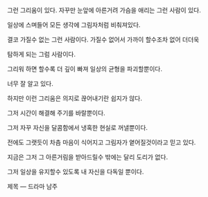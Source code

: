 그런 그리움이 있다. 자꾸만 눈앞에 아른거려 가슴을 애리는 그런 사람이 있다. 



일상에 스며들어 모든 생각에 그림자처럼 비춰져있다. 



결코 가질수 없는 그런 사람이다. 가질수 없어서 가까이 할수조차 없어 더더욱 



탐하게 되는 그럼 사람이다.



그리워 하면 할수록 더 깊이 빠져 일상의 균형을 파괴할뿐이다. 



너무 잘 알고 있다. 



하지만 이런 그리움은 의지로 끊어내기란 쉽지가 않다.



그저 시간이 해결해 주기를 바랄뿐이다.



그저 자꾸 자신을 달콤함에서 냉혹한 현실로 꺼낼뿐이다.



전에도 그랫듯이 차츰 마음이 식어지고 그림자가 옅어질것이라고 믿고 있다.



지금은 그저 그 아른거림을 받아드릴수 밖에는 달리 도리가 없다.



그저 일상을 유지할수 있도록 내 자신을 다독일 뿐이다.



제목 — 드라마 남주